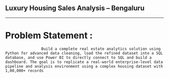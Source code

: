 ## Luxury Housing Sales Analysis – Bengaluru
____________________________________________
# Problem Statement : 

                    Build a complete real estate analytics solution using Python for advanced data cleaning, load the refined dataset into a SQL database, and use Power BI to directly connect to SQL and build a    dashboard. The goal is to replicate a real-world enterprise-level data pipeline and analysis environment using a complex housing dataset with 1,00,000+ records
